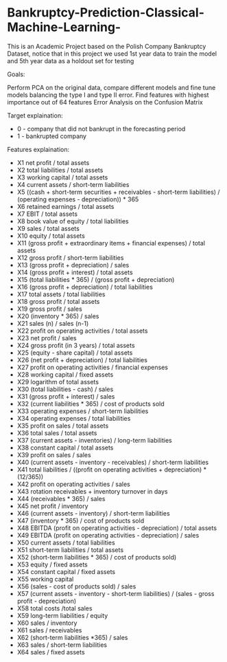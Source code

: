 # Bankruptcy-Prediction-Classical-Machine-Learning-
This is an Academic Project based on the Polish Company Bankruptcy Dataset, notice that in this project we used 1st year data to train the model and 5th year data as a holdout set for testing


Goals:

Perform PCA on the original data, compare different models and fine tune models balancing the type I and type II error. 
Find features with highest importance out of 64 features
Error Analysis on the Confusion Matrix

Target explaination:

* 0 - company that did not bankrupt in the forecasting period
* 1 - bankrupted company

Features explaination:
* X1 net profit / total assets
* X2 total liabilities / total assets
* X3 working capital / total assets
* X4 current assets / short-term liabilities
* X5 ((cash + short-term securities + receivables - short-term liabilities) / (operating expenses - depreciation)) * 365
* X6 retained earnings / total assets
* X7 EBIT / total assets
* X8 book value of equity / total liabilities
* X9 sales / total assets
* X10 equity / total assets
* X11 (gross profit + extraordinary items + financial expenses) / total assets
* X12 gross profit / short-term liabilities
* X13 (gross profit + depreciation) / sales
* X14 (gross profit + interest) / total assets
* X15 (total liabilities * 365) / (gross profit + depreciation)
* X16 (gross profit + depreciation) / total liabilities
* X17 total assets / total liabilities
* X18 gross profit / total assets
* X19 gross profit / sales
* X20 (inventory * 365) / sales
* X21 sales (n) / sales (n-1)
* X22 profit on operating activities / total assets
* X23 net profit / sales
* X24 gross profit (in 3 years) / total assets
* X25 (equity - share capital) / total assets
* X26 (net profit + depreciation) / total liabilities
* X27 profit on operating activities / financial expenses
* X28 working capital / fixed assets
* X29 logarithm of total assets
* X30 (total liabilities - cash) / sales
* X31 (gross profit + interest) / sales
* X32 (current liabilities * 365) / cost of products sold
* X33 operating expenses / short-term liabilities
* X34 operating expenses / total liabilities
* X35 profit on sales / total assets
* X36 total sales / total assets
* X37 (current assets - inventories) / long-term liabilities
* X38 constant capital / total assets
* X39 profit on sales / sales
* X40 (current assets - inventory - receivables) / short-term liabilities
* X41 total liabilities / ((profit on operating activities + depreciation) * (12/365))
* X42 profit on operating activities / sales
* X43 rotation receivables + inventory turnover in days
* X44 (receivables * 365) / sales
* X45 net profit / inventory
* X46 (current assets - inventory) / short-term liabilities
* X47 (inventory * 365) / cost of products sold
* X48 EBITDA (profit on operating activities - depreciation) / total assets
* X49 EBITDA (profit on operating activities - depreciation) / sales
* X50 current assets / total liabilities
* X51 short-term liabilities / total assets
* X52 (short-term liabilities * 365) / cost of products sold)
* X53 equity / fixed assets
* X54 constant capital / fixed assets
* X55 working capital
* X56 (sales - cost of products sold) / sales
* X57 (current assets - inventory - short-term liabilities) / (sales - gross profit - depreciation)
* X58 total costs /total sales
* X59 long-term liabilities / equity
* X60 sales / inventory
* X61 sales / receivables
* X62 (short-term liabilities *365) / sales
* X63 sales / short-term liabilities
* X64 sales / fixed assets
